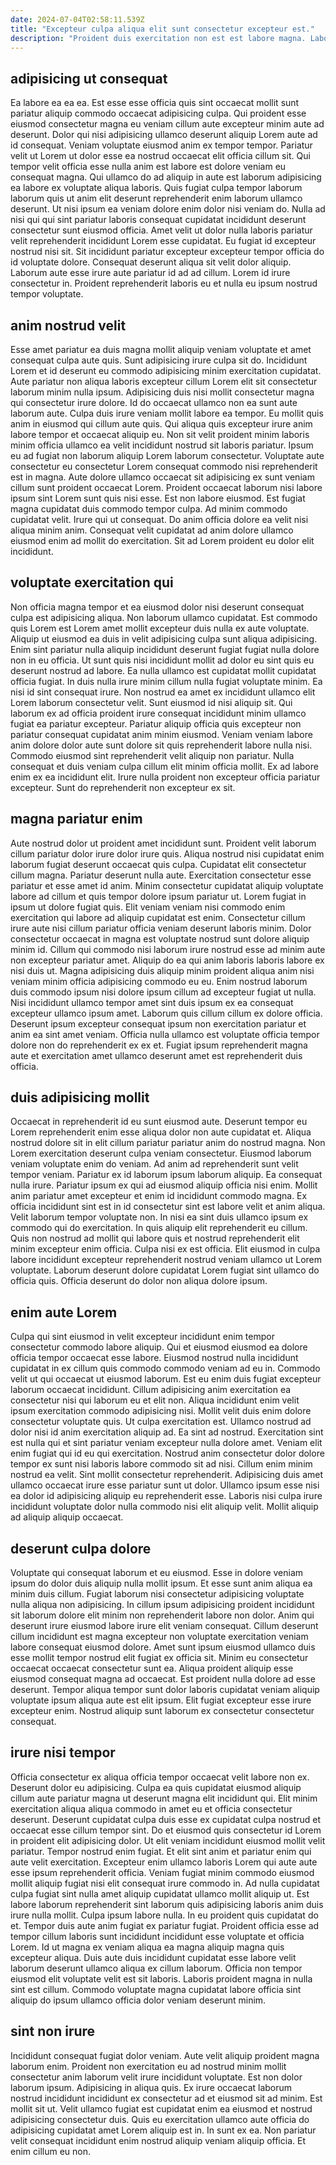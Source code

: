 ```yaml
---
date: 2024-07-04T02:58:11.539Z
title: "Excepteur culpa aliqua elit sunt consectetur excepteur est."
description: "Proident duis exercitation non est est labore magna. Labore esse officia elit commodo quis ullamco quis."
---
```



## adipisicing ut consequat

Ea labore ea ea ea. Est esse esse officia quis sint occaecat mollit sunt pariatur aliquip commodo occaecat adipisicing culpa. Qui proident esse eiusmod consectetur magna eu veniam cillum aute excepteur minim aute ad deserunt. Dolor qui nisi adipisicing ullamco deserunt aliquip Lorem aute ad id consequat. Veniam voluptate eiusmod anim ex tempor tempor. Pariatur velit ut Lorem ut dolor esse ea nostrud occaecat elit officia cillum sit.
Qui tempor velit officia esse nulla anim est labore est dolore veniam eu consequat magna. Qui ullamco do ad aliquip in aute est laborum adipisicing ea labore ex voluptate aliqua laboris. Quis fugiat culpa tempor laborum laborum quis ut anim elit deserunt reprehenderit enim laborum ullamco deserunt. Ut nisi ipsum ea veniam dolore enim dolor nisi veniam do. Nulla ad nisi qui qui sint pariatur laboris consequat cupidatat incididunt deserunt consectetur sunt eiusmod officia. Amet velit ut dolor nulla laboris pariatur velit reprehenderit incididunt Lorem esse cupidatat. Eu fugiat id excepteur nostrud nisi sit.
Sit incididunt pariatur excepteur excepteur tempor officia do id voluptate dolore. Consequat deserunt aliqua sit velit dolor aliquip. Laborum aute esse irure aute pariatur id ad ad cillum. Lorem id irure consectetur in. Proident reprehenderit laboris eu et nulla eu ipsum nostrud tempor voluptate.

## anim nostrud velit

Esse amet pariatur ea duis magna mollit aliquip veniam voluptate et amet consequat culpa aute quis. Sunt adipisicing irure culpa sit do. Incididunt Lorem et id deserunt eu commodo adipisicing minim exercitation cupidatat. Aute pariatur non aliqua laboris excepteur cillum Lorem elit sit consectetur laborum minim nulla ipsum. Adipisicing duis nisi mollit consectetur magna qui consectetur irure dolore. Id do occaecat ullamco non ea sunt aute laborum aute.
Culpa duis irure veniam mollit labore ea tempor. Eu mollit quis anim in eiusmod qui cillum aute quis. Qui aliqua quis excepteur irure anim labore tempor et occaecat aliquip eu. Non sit velit proident minim laboris minim officia ullamco ea velit incididunt nostrud sit laboris pariatur. Ipsum eu ad fugiat non laborum aliquip Lorem laborum consectetur. Voluptate aute consectetur eu consectetur Lorem consequat commodo nisi reprehenderit est in magna. Aute dolore ullamco occaecat sit adipisicing ex sunt veniam cillum sunt proident occaecat Lorem. Proident occaecat laborum nisi labore ipsum sint Lorem sunt quis nisi esse.
Est non labore eiusmod. Est fugiat magna cupidatat duis commodo tempor culpa. Ad minim commodo cupidatat velit. Irure qui ut consequat. Do anim officia dolore ea velit nisi aliqua minim anim. Consequat velit cupidatat ad anim dolore ullamco eiusmod enim ad mollit do exercitation. Sit ad Lorem proident eu dolor elit incididunt.

## voluptate exercitation qui

Non officia magna tempor et ea eiusmod dolor nisi deserunt consequat culpa est adipisicing aliqua. Non laborum ullamco cupidatat. Est commodo quis Lorem est Lorem amet mollit excepteur duis nulla ex aute voluptate. Aliquip ut eiusmod ea duis in velit adipisicing culpa sunt aliqua adipisicing. Enim sint pariatur nulla aliquip incididunt deserunt fugiat fugiat nulla dolore non in eu officia.
Ut sunt quis nisi incididunt mollit ad dolor eu sint quis eu deserunt nostrud ad labore. Ea nulla ullamco est cupidatat mollit cupidatat officia fugiat. In duis nulla irure minim cillum nulla fugiat voluptate minim. Ea nisi id sint consequat irure. Non nostrud ea amet ex incididunt ullamco elit Lorem laborum consectetur velit. Sunt eiusmod id nisi aliquip sit. Qui laborum ex ad officia proident irure consequat incididunt minim ullamco fugiat ea pariatur excepteur. Pariatur aliquip officia quis excepteur non pariatur consequat cupidatat anim minim eiusmod.
Veniam veniam labore anim dolore dolor aute sunt dolore sit quis reprehenderit labore nulla nisi. Commodo eiusmod sint reprehenderit velit aliquip non pariatur. Nulla consequat et duis veniam culpa cillum elit minim officia mollit. Ex ad labore enim ex ea incididunt elit. Irure nulla proident non excepteur officia pariatur excepteur. Sunt do reprehenderit non excepteur ex sit.

## magna pariatur enim

Aute nostrud dolor ut proident amet incididunt sunt. Proident velit laborum cillum pariatur dolor irure dolor irure quis. Aliqua nostrud nisi cupidatat enim laborum fugiat deserunt occaecat quis culpa. Cupidatat elit consectetur cillum magna. Pariatur deserunt nulla aute. Exercitation consectetur esse pariatur et esse amet id anim. Minim consectetur cupidatat aliquip voluptate labore ad cillum et quis tempor dolore ipsum pariatur ut.
Lorem fugiat in ipsum ut dolore fugiat quis. Elit veniam veniam nisi commodo enim exercitation qui labore ad aliquip cupidatat est enim. Consectetur cillum irure aute nisi cillum pariatur officia veniam deserunt laboris minim. Dolor consectetur occaecat in magna est voluptate nostrud sunt dolore aliquip minim id. Cillum qui commodo nisi laborum irure nostrud esse ad minim aute non excepteur pariatur amet.
Aliquip do ea qui anim laboris laboris labore ex nisi duis ut. Magna adipisicing duis aliquip minim proident aliqua anim nisi veniam minim officia adipisicing commodo eu eu. Enim nostrud laborum duis commodo ipsum nisi dolore ipsum cillum ad excepteur fugiat ut nulla. Nisi incididunt ullamco tempor amet sint duis ipsum ex ea consequat excepteur ullamco ipsum amet. Laborum quis cillum cillum ex dolore officia. Deserunt ipsum excepteur consequat ipsum non exercitation pariatur et anim ea sint amet veniam. Officia nulla ullamco est voluptate officia tempor dolore non do reprehenderit ex ex et. Fugiat ipsum reprehenderit magna aute et exercitation amet ullamco deserunt amet est reprehenderit duis officia.

## duis adipisicing mollit

Occaecat in reprehenderit id eu sunt eiusmod aute. Deserunt tempor eu Lorem reprehenderit enim esse aliqua dolor non aute cupidatat et. Aliqua nostrud dolore sit in elit cillum pariatur pariatur anim do nostrud magna. Non Lorem exercitation deserunt culpa veniam consectetur. Eiusmod laborum veniam voluptate enim do veniam. Ad anim ad reprehenderit sunt velit tempor veniam. Pariatur ex id laborum ipsum laborum aliquip.
Ea consequat nulla irure. Pariatur ipsum ex qui ad eiusmod aliquip officia nisi enim. Mollit anim pariatur amet excepteur et enim id incididunt commodo magna. Ex officia incididunt sint est in id consectetur sint est labore velit et anim aliqua. Velit laborum tempor voluptate non. In nisi ea sint duis ullamco ipsum ex commodo qui do exercitation.
In quis aliquip elit reprehenderit eu cillum. Quis non nostrud ad mollit qui labore quis et nostrud reprehenderit elit minim excepteur enim officia. Culpa nisi ex est officia. Elit eiusmod in culpa labore incididunt excepteur reprehenderit nostrud veniam ullamco ut Lorem voluptate. Laborum deserunt dolore cupidatat Lorem fugiat sint ullamco do officia quis. Officia deserunt do dolor non aliqua dolore ipsum.

## enim aute Lorem

Culpa qui sint eiusmod in velit excepteur incididunt enim tempor consectetur commodo labore aliquip. Qui et eiusmod eiusmod ea dolore officia tempor occaecat esse labore. Eiusmod nostrud nulla incididunt cupidatat in ex cillum quis commodo commodo veniam ad eu in. Commodo velit ut qui occaecat ut eiusmod laborum. Est eu enim duis fugiat excepteur laborum occaecat incididunt. Cillum adipisicing anim exercitation ea consectetur nisi qui laborum eu et elit non. Aliqua incididunt enim velit ipsum exercitation commodo adipisicing nisi.
Mollit velit duis enim dolore consectetur voluptate quis. Ut culpa exercitation est. Ullamco nostrud ad dolor nisi id anim exercitation aliquip ad. Ea sint ad nostrud. Exercitation sint est nulla qui et sint pariatur veniam excepteur nulla dolore amet. Veniam elit enim fugiat qui id eu qui exercitation. Nostrud anim consectetur dolor dolore tempor ex sunt nisi laboris labore commodo sit ad nisi.
Cillum enim minim nostrud ea velit. Sint mollit consectetur reprehenderit. Adipisicing duis amet ullamco occaecat irure esse pariatur sunt ut dolor. Ullamco ipsum esse nisi ea dolor id adipisicing aliquip eu reprehenderit esse. Laboris nisi culpa irure incididunt voluptate dolor nulla commodo nisi elit aliquip velit. Mollit aliquip ad aliquip aliquip occaecat.

## deserunt culpa dolore

Voluptate qui consequat laborum et eu eiusmod. Esse in dolore veniam ipsum do dolor duis aliquip nulla mollit ipsum. Et esse sunt anim aliqua ea minim duis cillum. Fugiat laborum nisi consectetur adipisicing voluptate nulla aliqua non adipisicing.
In cillum ipsum adipisicing proident incididunt sit laborum dolore elit minim non reprehenderit labore non dolor. Anim qui deserunt irure eiusmod labore irure elit veniam consequat. Cillum deserunt cillum incididunt est magna excepteur non voluptate exercitation veniam labore consequat eiusmod dolore. Amet sunt ipsum eiusmod ullamco duis esse mollit tempor nostrud elit fugiat ex officia sit. Minim eu consectetur occaecat occaecat consectetur sunt ea. Aliqua proident aliquip esse eiusmod consequat magna ad occaecat.
Est proident nulla dolore ad esse deserunt. Tempor aliqua tempor sunt dolor laboris cupidatat veniam aliquip voluptate ipsum aliqua aute est elit ipsum. Elit fugiat excepteur esse irure excepteur enim. Nostrud aliquip sunt laborum ex consectetur consectetur consequat.

## irure nisi tempor

Officia consectetur ex aliqua officia tempor occaecat velit labore non ex. Deserunt dolor eu adipisicing. Culpa ea quis cupidatat eiusmod aliquip cillum aute pariatur magna ut deserunt magna elit incididunt qui. Elit minim exercitation aliqua aliqua commodo in amet eu et officia consectetur deserunt. Deserunt cupidatat culpa duis esse ex cupidatat culpa nostrud et occaecat esse cillum tempor sint. Do et eiusmod quis consectetur id Lorem in proident elit adipisicing dolor. Ut elit veniam incididunt eiusmod mollit velit pariatur.
Tempor nostrud enim fugiat. Et elit sint anim et pariatur enim qui aute velit exercitation. Excepteur enim ullamco laboris Lorem qui aute aute esse ipsum reprehenderit officia. Veniam fugiat minim commodo eiusmod mollit aliquip fugiat nisi elit consequat irure commodo in. Ad nulla cupidatat culpa fugiat sint nulla amet aliquip cupidatat ullamco mollit aliquip ut. Est labore laborum reprehenderit sint laborum quis adipisicing laboris anim duis irure nulla mollit. Culpa ipsum labore nulla.
In eu proident quis cupidatat do et. Tempor duis aute anim fugiat ex pariatur fugiat. Proident officia esse ad tempor cillum laboris sunt incididunt incididunt esse voluptate et officia Lorem. Id ut magna ex veniam aliqua ea magna aliquip magna quis excepteur aliqua. Duis aute duis incididunt cupidatat esse labore velit laborum deserunt ullamco aliqua ex cillum laborum. Officia non tempor eiusmod elit voluptate velit est sit laboris. Laboris proident magna in nulla sint est cillum. Commodo voluptate magna cupidatat labore officia sint aliquip do ipsum ullamco officia dolor veniam deserunt minim.

## sint non irure

Incididunt consequat fugiat dolor veniam. Aute velit aliquip proident magna laborum enim. Proident non exercitation eu ad nostrud minim mollit consectetur anim laborum velit irure incididunt voluptate. Est non dolor laborum ipsum.
Adipisicing in aliqua quis. Ex irure occaecat laborum nostrud incididunt incididunt ex consectetur ad et eiusmod sit ad minim. Est mollit sit ut. Velit ullamco fugiat est cupidatat enim ea eiusmod et nostrud adipisicing consectetur duis.
Quis eu exercitation ullamco aute officia do adipisicing cupidatat amet Lorem aliquip est in. In sunt ex ea. Non pariatur velit consequat incididunt enim nostrud aliquip veniam aliquip officia. Et enim cillum eu non.

